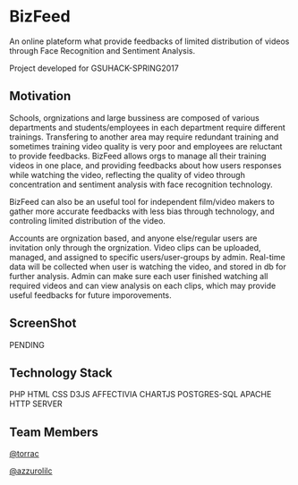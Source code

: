 
BizFeed
======
An online plateform what provide feedbacks of limited distribution of videos through Face Recognition and Sentiment Analysis.

Project developed for GSUHACK-SPRING2017

Motivation
------
Schools, orgnizations and large bussiness are composed of various departments and students/employees in each department require different trainings. Transfering to another area may require redundant training and sometimes training video quality is very poor and employees are reluctant to provide feedbacks. BizFeed allows orgs to manage all their training videos in one place, and providing feedbacks about how users responses while watching the video, reflecting the quality of video through concentration and sentiment analysis with face recognition technology.

BizFeed can also be an useful tool for independent film/video makers to gather more accurate feedbacks with less bias through technology, and controling limited distribution of the video.

Accounts are orgnization based, and anyone else/regular users are invitation only through the orgnization. Video clips can be uploaded, managed, and assigned to specific users/user-groups by admin. Real-time data will be collected when user is watching the video, and stored in db for further analysis. Admin can make sure each user finished watching all required videos and can view analysis on each clips, which may provide useful feedbacks for future imporovements.

ScreenShot
------
PENDING


Technology Stack
------
PHP
HTML
CSS
D3JS
AFFECTIVIA
CHARTJS
POSTGRES-SQL
APACHE HTTP SERVER



Team Members
------
[@torrac](https://github.com/torrac)

[@azzurolilc](https://github.com/azzurolilc)

